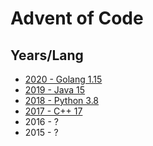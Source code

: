 # Advent of Code

## Years/Lang

- [2020 - Golang 1.15](2020)
- [2019 - Java 15](2019)
- [2018 - Python 3.8](2018)
- [2017 - C++ 17](2017)
- 2016 - ?
- 2015 - ?
